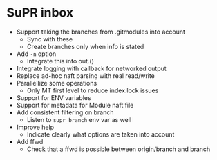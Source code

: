 # SuPR inbox

* Support taking the branches from .gitmodules into account
  * Sync with these
  * Create branches only when info is stated
* Add `-n` option
  * Integrate this into out.()
* Integrate logging with callback for networked output
* Replace ad-hoc naft parsing with real read/write
* Parallellize some operations
  * Only MT first level to reduce index.lock issues
* Support for ENV variables
* Support for metadata for Module naft file
* Add consistent filtering on branch
  * Listen to `supr_branch` env var as well
* Improve help
  * Indicate clearly what options are taken into account
* Add ffwd
  * Check that a ffwd is possible between origin/branch and branch